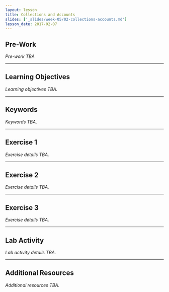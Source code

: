 ```yaml
---
layout: lesson
title: Collections and Accounts
slides: ['_slides/week-05/02-collections-accounts.md']
lesson_date: 2017-02-07
---
```


## Pre-Work

*Pre-work TBA*

---

## Learning Objectives

*Learning objectives TBA.*

---

## Keywords

*Keywords TBA.*

---

## Exercise 1

*Exercise details TBA.*

---

## Exercise 2

*Exercise details TBA.*

---

## Exercise 3

*Exercise details TBA.*

---

## Lab Activity

*Lab activity details TBA.*

---

## Additional Resources

*Additional resources TBA.*

